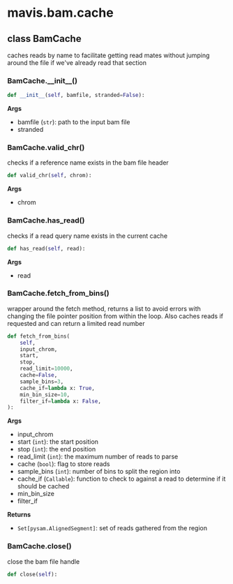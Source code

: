 # mavis.bam.cache

## class BamCache

caches reads by name to facilitate getting read mates without jumping around
the file if we've already read that section

### BamCache.\_\_init\_\_()

```python
def __init__(self, bamfile, stranded=False):
```

**Args**

- bamfile (`str`): path to the input bam file
- stranded

### BamCache.valid\_chr()

checks if a reference name exists in the bam file header

```python
def valid_chr(self, chrom):
```

**Args**

- chrom


### BamCache.has\_read()

checks if a read query name exists in the current cache

```python
def has_read(self, read):
```

**Args**

- read





### BamCache.fetch\_from\_bins()

wrapper around the fetch method, returns a list to avoid errors with changing the file pointer
position from within the loop. Also caches reads if requested and can return a limited read number

```python
def fetch_from_bins(
    self,
    input_chrom,
    start,
    stop,
    read_limit=10000,
    cache=False,
    sample_bins=3,
    cache_if=lambda x: True,
    min_bin_size=10,
    filter_if=lambda x: False,
):
```

**Args**

- input_chrom
- start (`int`): the start position
- stop (`int`): the end position
- read_limit (`int`): the maximum number of reads to parse
- cache (`bool`): flag to store reads
- sample_bins (`int`): number of bins to split the region into
- cache_if (`Callable`): function to check to against a read to determine if it should be cached
- min_bin_size
- filter_if

**Returns**

- `Set[pysam.AlignedSegment]`: set of reads gathered from the region


### BamCache.close()

close the bam file handle

```python
def close(self):
```

